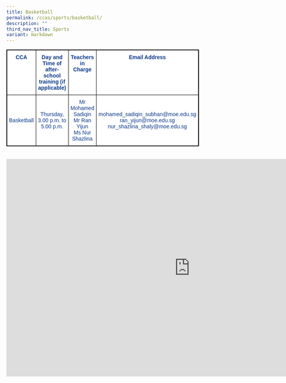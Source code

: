 ```yaml
---
title: Basketball
permalink: /ccas/sports/basketball/
description: ""
third_nav_title: Sports
variant: markdown
---
```

<style type="text/css">
.tg  {border-collapse:collapse;border-spacing:0;}
.tg td{border-color:black;border-style:solid;border-width:1px;font-family:Arial, sans-serif;font-size:14px;
  overflow:hidden;padding:10px 5px;word-break:normal;}
.tg th{border-color:black;border-style:solid;border-width:1px;font-family:Arial, sans-serif;font-size:14px;
  font-weight:normal;overflow:hidden;padding:10px 5px;word-break:normal;}
.tg .tg-m9di{background-color:#FFF;color:#0C3989;text-align:center;vertical-align:middle}
.tg .tg-pg9x{background-color:#FFF;color:#0C3989;font-weight:bold;text-align:center;vertical-align:top}
.tg .tg-u2s6{background-color:#FFF;color:#0C3989;text-align:center;vertical-align:top}
</style>
<table class="tg" style="border: 1px solid black">
<thead>
  <tr style="border: 1px solid black">
    <th class="tg-pg9x" style="border: 1px solid black">CCA</th>
    <th class="tg-pg9x" style="border: 1px solid black">Day and Time of after-school training (if applicable)</th>
    <th class="tg-pg9x" style="border: 1px solid black">Teachers in Charge</th>
    <th class="tg-pg9x" style="border: 1px solid black">Email Address</th>
  </tr>
</thead>
<tbody>
  <tr style="border: 1px solid black">
    <td class="tg-m9di" style="border: 1px solid black">Basketball</td>
    <td class="tg-m9di" style="border: 1px solid black">Thursday, 3.00 p.m. to 5.00 p.m.</td>
    <td class="tg-u2s6" style="border: 1px solid black"><span style="font-weight:400;color:#0C3989">Mr Mohamed Sadiqin</span><br><span style="font-weight:400;color:#0C3989">Mr Ran Yijun</span><br><span style="background-color:initial">Ms Nur Shazlina</span><br></td>
    <td class="tg-m9di" style="border: 1px solid black">mohamed_sadiqin_subhan@moe.edu.sg ran_yijun@moe.edu.sg<br>nur_shazlina_shaly@moe.edu.sg</td>
  </tr>
</tbody>
</table><br>

<iframe allowfullscreen="true" height="569" width="960" frameborder="0" src="https://docs.google.com/presentation/d/e/2PACX-1vTOnU-JkamyHkW3eLMDJsQCKZQCQJF0O23zg4qgXJmxgNMP-YZk5IFnOC8Gsa2r5NEJJsJMA6-5i4S6/embed?start=false&amp;loop=false&amp;delayms=3000"></iframe>